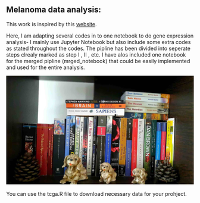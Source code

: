 ## Melanoma data analysis:

This work is inspired by this [website](https://github.com/ShahriyariLab/surgical-procedures-for-breast-cancer).

Here, I am adapting several codes in to one notebook to do gene expression analysis- I mainly use Jupyter Notebook but also include some extra codes as stated throughout the codes. The pipline has been divided into seperate steps clrealy marked as step I , II , etc. I have alos included one notebook for the merged pipline (mrged_notebook) that could be easily implemented and used for the entire analysis.

![images](banner.jpg)

You can use the tcga.R file to download necessary data for your prohject. 
